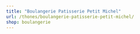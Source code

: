```yaml
---
title: "Boulangerie Patisserie Petit Michel"
url: /thones/boulangerie-patisserie-petit-michel/
shop: boulangerie
---
```

